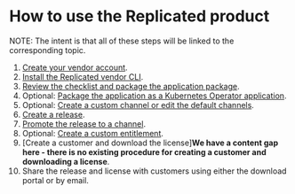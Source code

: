 # How to use the Replicated product

NOTE: The intent is that all of these steps will be linked to the corresponding topic.


1. [Create your vendor account](https://replicated-docs.netlify.app/docs/vendor/getting-started-vendor-account).
1. [Install the Replicated vendor CLI](https://replicated-docs.netlify.app/docs/vendor/installing-replicated-vendor-cli).
1. [Review the checklist and package the application package](https://replicated-docs.netlify.app/docs/vendor/planning-checklist).
1. Optional: [Package the application as a Kubernetes Operator application](https://replicated-docs.netlify.app/docs/vendor/operator-packaging-about).
1. Optional: [Create a custom channel or edit the default channels](https://replicated-docs.netlify.app/docs/vendor/releases-creating-channels).
1. [Create a release](http://localhost:3000/docs/vendor/releases-creating-releases).
1. [Promote the release to a channel](http://localhost:3000/docs/vendor/releases-promoting).
1. Optional: [Create a custom entitlement](http://localhost:3000/docs/vendor/entitlements-creating-new).
1. [Create a customer and download the license]**We have a content gap here - there is no existing procedure for creating a customer and downloading a license**. 
1. Share the release and license with customers using either the download portal or by email.
